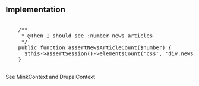<h2>Implementation</h2>
          <pre><div class="hljs">
    /**
     * @Then I should see :number news articles
     */
    public function assertNewsArticleCount($number) {
      $this-&gt;assertSession()-&gt;elementsCount('css', 'div.news-article', $number);
    }
          </div></pre>
          <p>See MinkContext and DrupalContext</p>
        